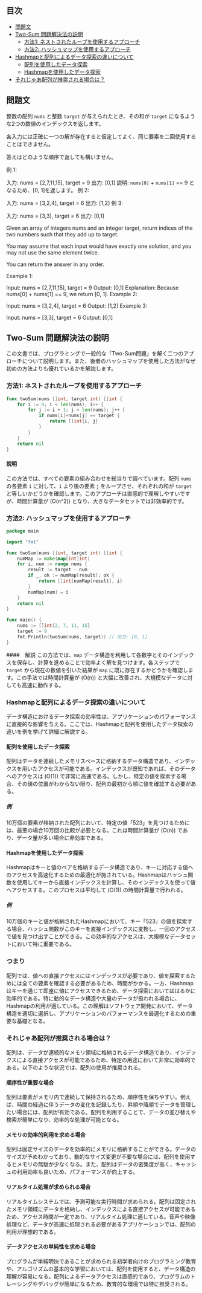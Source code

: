## 目次
- [問題文](#問題文)
- [Two-Sum 問題解決法の説明](#Two-Sum-問題解決法の説明)
  - [方法1: ネストされたループを使用するアプローチ](#方法1-ネストされたループを使用するアプローチ)
  - [方法2: ハッシュマップを使用するアプローチ](#方法2-ハッシュマップを使用するアプローチ)
- [Hashmapと配列によるデータ探索の違いについて](#Hashmapと配列によるデータ探索の違いについて)
  - [配列を使用したデータ探索](#配列を使用したデータ探索)
  - [Hashmapを使用したデータ探索](#Hashmapを使用したデータ探索)
- [それじゃあ配列が推奨される場合は？](#それじゃあ配列が推奨される場合は？)

## 問題文

整数の配列 `nums` と整数 `target` が与えられたとき、その和が `target` になるような2つの数値のインデックスを返します。

各入力には正確に一つの解が存在すると仮定してよく、同じ要素を二回使用することはできません。

答えはどのような順序で返しても構いません。

例 1:

入力: nums = [2,7,11,15], target = 9
出力: [0,1]
説明: `nums[0]` + `nums[1]` == 9 となるため、[0, 1]を返します。
例 2:

入力: nums = [3,2,4], target = 6
出力: [1,2]
例 3:

入力: nums = [3,3], target = 6
出力: [0,1]


Given an array of integers nums and an integer target, return indices of the two numbers such that they add up to target.

You may assume that each input would have exactly one solution, and you may not use the same element twice.

You can return the answer in any order.

 

Example 1:

Input: nums = [2,7,11,15], target = 9
Output: [0,1]
Explanation: Because nums[0] + nums[1] == 9, we return [0, 1].
Example 2:

Input: nums = [3,2,4], target = 6
Output: [1,2]
Example 3:

Input: nums = [3,3], target = 6
Output: [0,1]

## Two-Sum 問題解決法の説明

この文書では、プログラミングで一般的な「Two-Sum問題」を解く二つのアプローチについて説明します。また、後者のハッシュマップを使用した方法がなぜ初めの方法よりも優れているかを解説します。

### 方法1: ネストされたループを使用するアプローチ

```go
func twoSum(nums []int, target int) []int {
    for i := 0; i < len(nums); i++ {
        for j := i + 1; j < len(nums); j++ {
            if nums[i]+nums[j] == target {
                return []int{i, j}
            }
        }
    }
    return nil
}
```

#### 説明
この方法では、すべての要素の組み合わせを総当りで調べています。配列 `nums` の各要素 `i` に対して、`i` より後の要素 `j` をループさせ、それぞれの和が `target` と等しいかどうかを確認します。このアプローチは直感的で理解しやすいですが、時間計算量が \(O(n^2)\) となり、大きなデータセットでは非効率的です。

### 方法2: ハッシュマップを使用するアプローチ

```go
package main

import "fmt"

func twoSum(nums []int, target int) []int {
    numMap := make(map[int]int)
    for i, num := range nums {
        result := target - num
        if _, ok := numMap[result]; ok {
            return []int{numMap[result], i}
        }
        numMap[num] = i
    }
    return nil
}

func main() {
    nums := []int{2, 7, 11, 15}
    target := 9
    fmt.Println(twoSum(nums, target)) // 出力: [0, 1]
}
```

####　解説
この方法では、`map` データ構造を利用して各数字とそのインデックスを保存し、計算を進めることで効率よく解を見つけます。各ステップで `target` から現在の数値を引いた結果が `map` に既に存在するかどうかを確認します。この手法では時間計算量が \(O(n)\) と大幅に改善され、大規模なデータに対しても高速に動作する。


### Hashmapと配列によるデータ探索の違いについて

データ構造におけるデータ探索の効率性は、アプリケーションのパフォーマンスに直接的な影響を与える。ここでは、Hashmapと配列を使用したデータ探索の違いを例を挙げて詳細に解説する。

#### 配列を使用したデータ探索

配列はデータを連続したメモリスペースに格納するデータ構造であり、インデックスを用いたアクセスが可能である。インデックスが既知であれば、そのデータへのアクセスは \(O(1)\) で非常に高速である。しかし、特定の値を探索する場合、その値の位置がわからない限り、配列の最初から順に値を確認する必要がある。

##### 例

10万個の要素が格納された配列において、特定の値「523」を見つけるためには、最悪の場合10万回の比較が必要となる。これは時間計算量が \(O(n)\) であり、データ量が多い場合に非効率である。

#### Hashmapを使用したデータ探索

Hashmapはキーと値のペアを格納するデータ構造であり、キーに対応する値へのアクセスを高速化するための最適化が施されている。Hashmapはハッシュ関数を使用してキーから直接インデックスを計算し、そのインデックスを使って値へアクセスする。このプロセスは平均して \(O(1)\) の時間計算量で行われる。

##### 例

10万個のキーと値が格納されたHashmapにおいて、キー「523」の値を探索する場合、ハッシュ関数がこのキーを直接インデックスに変換し、一回のアクセスで値を見つけ出すことができる。この効率的なアクセスは、大規模なデータセットにおいて特に重要である。

### つまり

配列では、値への直接アクセスにはインデックスが必要であり、値を探索するためには全ての要素を確認する必要があるため、時間がかかる。一方、Hashmapはキーを通じて即座に値にアクセスできるため、データ探索においてははるかに効率的である。特に動的なデータ構造や大量のデータが扱われる場合に、Hashmapの利用が適している。この理解はソフトウェア開発において、データ構造を適切に選択し、アプリケーションのパフォーマンスを最適化するための重要な基礎となる。

### それじゃあ配列が推奨される場合は？

配列は、データが連続的なメモリ領域に格納されるデータ構造であり、インデックスによる直接アクセスが可能であるため、特定の用途において非常に効率的である。以下のような状況では、配列の使用が推奨される。

#### 順序性が重要な場合

配列は要素がメモリ内で連続して保持されるため、順序性を保ちやすい。例えば、時間の経過に伴うデータの変化を記録したり、昇順や降順でデータを管理したい場合には、配列が有効である。配列を利用することで、データの並び替えや検索が簡単になり、効率的な処理が可能となる。

#### メモリの効率的利用を求める場合

配列は固定サイズのデータを効率的にメモリに格納することができる。データのサイズが予めわかっており、動的なサイズ変更が不要な場合には、配列を使用するとメモリの無駄が少なくなる。また、配列はデータの密集度が高く、キャッシュの利用効率も良いため、パフォーマンスが向上する。

#### リアルタイム処理が求められる場合

リアルタイムシステムでは、予測可能な実行時間が求められる。配列は固定されたメモリ領域にデータを格納し、インデックスによる直接アクセスが可能であるため、アクセス時間が一定であり、リアルタイム処理に適している。音声や映像処理など、データが高速に処理される必要があるアプリケーションでは、配列の利用が理想的である。

#### データアクセスの単純性を求める場合

プログラムが単純明快であることが求められる初学者向けのプログラミング教育や、アルゴリズムの基本的な学習においては、配列を使用すると、データ構造の理解が容易になる。配列によるデータアクセスは直感的であり、プログラムのトレーシングやデバッグが簡単になるため、教育的な環境では特に推奨される。



